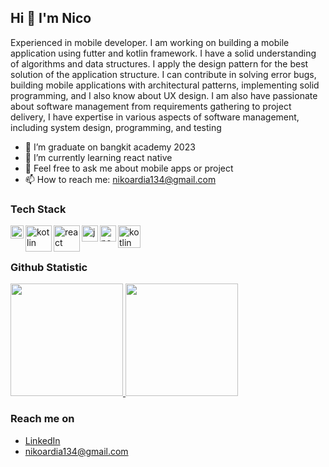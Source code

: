 ## Hi 👋 I'm Nico

Experienced in mobile developer. I am working on building a mobile application using futter and kotlin framework. I have a
solid understanding of algorithms and data structures. I apply the design pattern for the best solution of the application structure.
I can contribute in solving error bugs, building mobile applications with architectural patterns, implementing solid
programming, and I also know about UX design. I am also have passionate about software management from requirements
gathering to project delivery, I have expertise in various aspects of software management, including system design,
programming, and testing


- 🔭 I’m graduate on bangkit academy 2023
- 🌱 I’m currently learning react native
- 💬 Feel free to ask me about mobile apps or project
- 📫 How to reach me: nikoardia134@gmail.com

### Tech Stack
<img align="left" alt="fllutter" title="flutter" width="21px" src="https://www.pinpng.com/pngs/m/144-1442282_recently-i-published-a-story-on-recreating-the.png" />
<img align="left" alt="kotlin" title="kotlin" width="42px" src="https://logo-download.com/wp-content/data/images/svg/Kotlin-logo.svg" />
<img align="left" alt="react" title="react" width="42px" src="https://github.com/ocin-effendy/ocin-effendy/assets/78718700/bf58d9a2-ae39-4ef0-b5c5-965f71017e06" />
<img align="left" alt="js" title="js" width="26px" src="https://upload.wikimedia.org/wikipedia/commons/9/99/Unofficial_JavaScript_logo_2.svg" />
<img align="left" alt="nodeJs" title="nodeJs" width="26px" src="https://w7.pngwing.com/pngs/452/24/png-transparent-js-logo-node-logos-and-brands-icon.png" />
<img align="left" alt="kotlin" title="kotlin" width="36px" src="https://brandslogos.com/wp-content/uploads/images/large/java-logo-1.png" />


<br />
<br />

### Github Statistic
<p align="left">
<a href="https://github.com/ocin-effendy">
  <img height="180em" src="https://github-readme-stats-eight-theta.vercel.app/api?username=ocin-effendy&show_icons=true&theme=algolia&include_all_commits=true&count_private=true"/>
  <img height="180em" src="https://github-readme-stats-eight-theta.vercel.app/api/top-langs/?username=ocin-effendy&layout=compact&langs_count=8&theme=algolia"/>
</a>
</p>

### Reach me on
- <a href="https://www.linkedin.com/in/nicoardiaeffendy/">LinkedIn</a>
- nikoardia134@gmail.com
